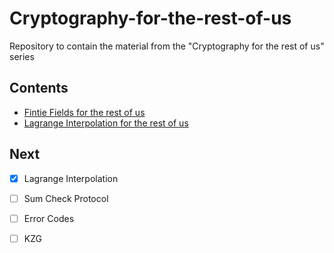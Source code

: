# Cryptography-for-the-rest-of-us
Repository to contain the material from the "Cryptography for the rest of us" series

## Contents
- [Fintie Fields for the rest of us](https://hackmd.io/@varundoshi/fields-for-the-rest-of-us)
- [Lagrange Interpolation for the rest of us](https://hackmd.io/@varundoshi/lagrange-interpolation)


## Next
- [x] Lagrange Interpolation
- [ ] Sum Check Protocol
- [ ] Error Codes
- [ ] KZG


